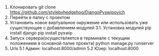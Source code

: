 1. Клонировать
git clone https://github.com/stylebyhedgehog/DjangoPyswipovich
2. Перейти в папку с проектом
3. Установить новое виртуальное окружение или использовать уже существующее с добавлением модулей
3.1. Установка модулей
pip install django
pip install pyswip
4. Запуск сервера(осуществляется в терминале с текущим положением в основной папке проекта)
python manage.py runserver
5. Urls
5.1 Админ: localhost:8000/admin
5.2 Юзер: localhost:8000